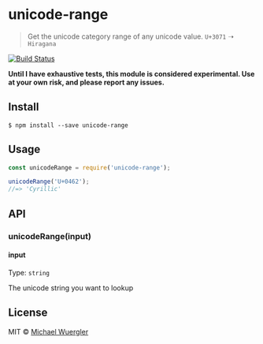 # unicode-range

> Get the unicode category range of any unicode value. `U+3071` ➝ `Hiragana`

[![Build Status](https://travis-ci.org/radiovisual/unicode-range.svg?branch=master)](https://travis-ci.org/radiovisual/unicode-range)

**Until I have exhaustive tests, this module is considered experimental. Use at your own risk, and please report any issues.**

## Install

```
$ npm install --save unicode-range
```

## Usage

```js
const unicodeRange = require('unicode-range');

unicodeRange('U+0462');
//=> 'Cyrillic'
```


## API

### unicodeRange(input)

#### input

Type: `string`

The unicode string you want to lookup

## License

MIT © [Michael Wuergler](http://numetriclabs.com)

